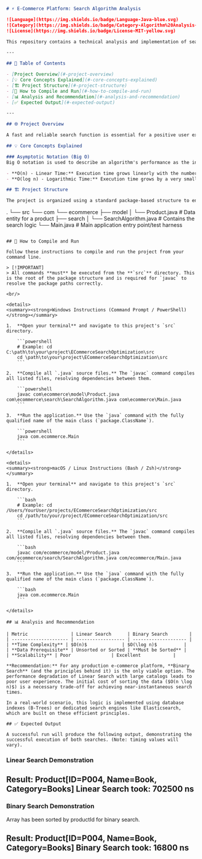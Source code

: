 

```markdown
# ⚡ E-Commerce Platform: Search Algorithm Analysis

![Language](https://img.shields.io/badge/Language-Java-blue.svg)
![Category](https://img.shields.io/badge/Category-Algorithm%20Analysis-green.svg)
![License](https://img.shields.io/badge/License-MIT-yellow.svg)

This repository contains a technical analysis and implementation of search algorithms for an e-commerce platform. It demonstrates the critical performance differences between Linear and Binary search and provides a recommendation for building scalable systems.

---

## 📂 Table of Contents

- [Project Overview](#-project-overview)
- [💡 Core Concepts Explained](#-core-concepts-explained)
- [🏗️ Project Structure](#️-project-structure)
- [🚀 How to Compile and Run](#-how-to-compile-and-run)
- [📊 Analysis and Recommendation](#-analysis-and-recommendation)
- [✅ Expected Output](#-expected-output)

---

## 🌐 Project Overview

A fast and reliable search function is essential for a positive user experience on any e-commerce site. This project analyzes two fundamental search algorithms—Linear Search and Binary Search—to illustrate the importance of algorithmic efficiency. It serves as a practical guide to understanding why choosing the right algorithm is critical for application performance and scalability.

## 💡 Core Concepts Explained

### Asymptotic Notation (Big O)
Big O notation is used to describe an algorithm's performance as the input data size ($n$) grows. It provides a high-level understanding of scalability by focusing on the **worst-case scenario**.

- **O(n) - Linear Time:** Execution time grows linearly with the number of items. Doubling the data doubles the time.
- **O(log n) - Logarithmic Time:** Execution time grows by a very small amount as data doubles. This is the hallmark of highly efficient, scalable algorithms.

## 🏗️ Project Structure

The project is organized using a standard package-based structure to ensure clean separation of concerns.

```

.
└── src
└── com
└── ecommerce
├── model
│   └── Product.java        \# Data entity for a product
├── search
│   └── SearchAlgorithm.java  \# Contains the search logic
└── Main.java               \# Main application entry point/test harness

````

## 🚀 How to Compile and Run

Follow these instructions to compile and run the project from your command line.

> [!IMPORTANT]
> All commands **must** be executed from the **`src`** directory. This is the root of the package structure and is required for `javac` to resolve the package paths correctly.

<br/>

<details>
<summary><strong>Windows Instructions (Command Prompt / PowerShell)</strong></summary>

1.  **Open your terminal** and navigate to this project's `src` directory.

    ```powershell
    # Example: cd C:\path\to\your\project\ECommerceSearchOptimization\src
    cd \path\to\your\project\ECommerceSearchOptimization\src
    ```

2.  **Compile all `.java` source files.** The `javac` command compiles all listed files, resolving dependencies between them.

    ```powershell
    javac com\ecommerce\model\Product.java com\ecommerce\search\SearchAlgorithm.java com\ecommerce\Main.java
    ```

3.  **Run the application.** Use the `java` command with the fully qualified name of the main class (`package.ClassName`).

    ```powershell
    java com.ecommerce.Main
    ```

</details>

<details>
<summary><strong>macOS / Linux Instructions (Bash / Zsh)</strong></summary>

1.  **Open your terminal** and navigate to this project's `src` directory.

    ```bash
    # Example: cd /Users/YourUser/projects/ECommerceSearchOptimization/src
    cd /path/to/your/project/ECommerceSearchOptimization/src
    ```

2.  **Compile all `.java` source files.** The `javac` command compiles all listed files, resolving dependencies between them.

    ```bash
    javac com/ecommerce/model/Product.java com/ecommerce/search/SearchAlgorithm.java com/ecommerce/Main.java
    ```

3.  **Run the application.** Use the `java` command with the fully qualified name of the main class (`package.ClassName`).

    ```bash
    java com.ecommerce.Main
    ```

</details>

## 📊 Analysis and Recommendation

| Metric                | Linear Search      | Binary Search        |
| --------------------- | ------------------ | -------------------- |
| **Time Complexity** | $O(n)$             | $O(\log n)$          |
| **Data Prerequisite** | Unsorted or Sorted | **Must be Sorted** |
| **Scalability** | Poor               | Excellent            |

**Recommendation:** For any production e-commerce platform, **Binary Search** (and the principles behind it) is the only viable option. The performance degradation of Linear Search with large catalogs leads to poor user experience. The initial cost of sorting the data ($O(n \log n)$) is a necessary trade-off for achieving near-instantaneous search times.

In a real-world scenario, this logic is implemented using database indexes (B-Trees) or dedicated search engines like Elasticsearch, which are built on these efficient principles.

## ✅ Expected Output

A successful run will produce the following output, demonstrating the successful execution of both searches. (Note: timing values will vary).

````

### Linear Search Demonstration

## Result: Product[ID=P004, Name=Book, Category=Books] Linear Search took: 702500 ns

### Binary Search Demonstration

Array has been sorted by productId for binary search.

## Result: Product[ID=P004, Name=Book, Category=Books] Binary Search took: 16800 ns

```
```
